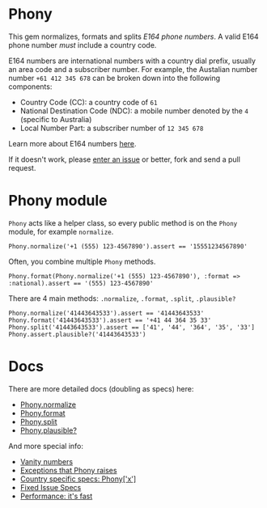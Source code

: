 # Phony

This gem normalizes, formats and splits *E164 phone numbers*. A valid E164 phone number *must* include a country code.

E164 numbers are international numbers with a country dial prefix, usually an area code and a subscriber number. For example, the Austalian number number `+61 412 345 678` can be broken down into the following components:

* Country Code (CC): a country code of `61`
* National Destination Code (NDC): a mobile number denoted by the `4` (specific to Australia)
* Local Number Part: a subscriber number of `12 345 678`

Learn more about E164 numbers [here](http://en.wikipedia.org/wiki/E.164).

If it doesn't work, please [enter an issue](http://github.com/floere/phony/issues) or better, fork and send a pull request.

# Phony module

`Phony` acts like a helper class, so every public method is on the `Phony` module, for example `normalize`.

    Phony.normalize('+1 (555) 123-4567890').assert == '15551234567890'

Often, you combine multiple `Phony` methods.

    Phony.format(Phony.normalize('+1 (555) 123-4567890'), :format => :national).assert == '(555) 123-4567890'

There are 4 main methods: `.normalize`, `.format`, `.split`, `.plausible?`

    Phony.normalize('41443643533').assert == '41443643533'
    Phony.format('41443643533').assert == '+41 44 364 35 33'
    Phony.split('41443643533').assert == ['41', '44', '364', '35', '33']
    Phony.assert.plausible?('41443643533')

# Docs

There are more detailed docs (doubling as specs) here:

* [Phony.normalize](./normalize.md)
* [Phony.format](./format.md)
* [Phony.split](./split.md)
* [Phony.plausible?](./plausibility.md)

And more special info:

* [Vanity numbers](./vanity.md)
* [Exceptions that Phony raises](./exceptions.md)
* [Country specific specs: Phony['x']](./country-specific.md)
* [Fixed Issue Specs](./issues.md)
* [Performance: it's fast](./performance.md)